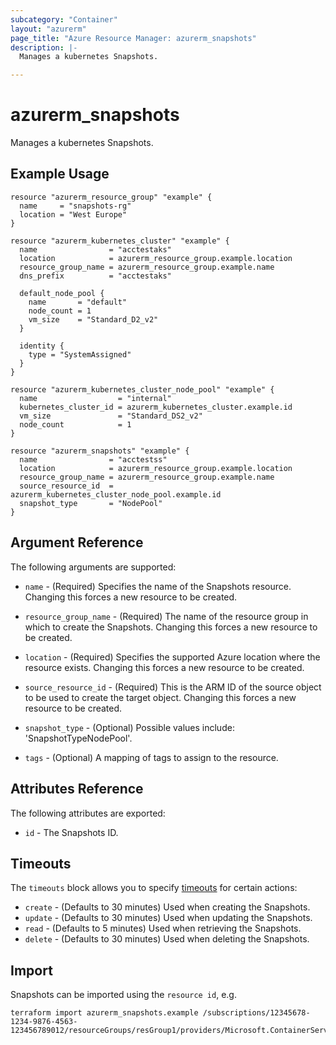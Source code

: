 ```yaml
---
subcategory: "Container"
layout: "azurerm"
page_title: "Azure Resource Manager: azurerm_snapshots"
description: |-
  Manages a kubernetes Snapshots.

---
```


# azurerm_snapshots

Manages a kubernetes Snapshots.

## Example Usage

```hcl
resource "azurerm_resource_group" "example" {
  name     = "snapshots-rg"
  location = "West Europe"
}

resource "azurerm_kubernetes_cluster" "example" {
  name                = "acctestaks"
  location            = azurerm_resource_group.example.location
  resource_group_name = azurerm_resource_group.example.name
  dns_prefix          = "acctestaks"

  default_node_pool {
    name       = "default"
    node_count = 1
    vm_size    = "Standard_D2_v2"
  }

  identity {
    type = "SystemAssigned"
  }
}

resource "azurerm_kubernetes_cluster_node_pool" "example" {
  name                  = "internal"
  kubernetes_cluster_id = azurerm_kubernetes_cluster.example.id
  vm_size               = "Standard_DS2_v2"
  node_count            = 1
}

resource "azurerm_snapshots" "example" {
  name                = "acctestss"
  location            = azurerm_resource_group.example.location
  resource_group_name = azurerm_resource_group.example.name
  source_resource_id  = azurerm_kubernetes_cluster_node_pool.example.id
  snapshot_type       = "NodePool"
}
```

## Argument Reference

The following arguments are supported:

* `name` - (Required) Specifies the name of the Snapshots resource. Changing this forces a new resource to be created.

* `resource_group_name` - (Required) The name of the resource group in which to create the Snapshots. Changing this forces a new resource to be created.

* `location` - (Required) Specifies the supported Azure location where the resource exists. Changing this forces a new resource to be created.

* `source_resource_id` - (Required) This is the ARM ID of the source object to be used to create the target object. Changing this forces a new resource to be created.

* `snapshot_type` - (Optional) Possible values include: 'SnapshotTypeNodePool'.

* `tags` - (Optional) A mapping of tags to assign to the resource.

## Attributes Reference

The following attributes are exported:

* `id` - The Snapshots ID.

## Timeouts

The `timeouts` block allows you to specify [timeouts](https://www.terraform.io/docs/configuration/resources.html#timeouts) for certain actions:

* `create` - (Defaults to 30 minutes) Used when creating the Snapshots.
* `update` - (Defaults to 30 minutes) Used when updating the Snapshots.
* `read` - (Defaults to 5 minutes) Used when retrieving the Snapshots.
* `delete` - (Defaults to 30 minutes) Used when deleting the Snapshots.

## Import

Snapshots can be imported using the `resource id`, e.g.

```shell
terraform import azurerm_snapshots.example /subscriptions/12345678-1234-9876-4563-123456789012/resourceGroups/resGroup1/providers/Microsoft.ContainerService/snapshots/snapshot1
```
